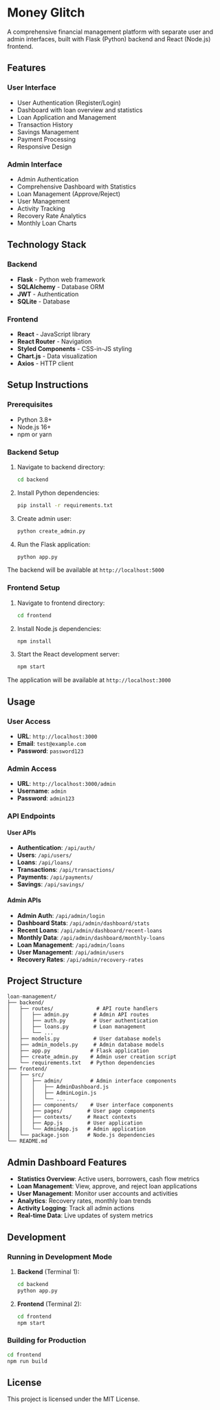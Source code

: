 # Money Glitch

A comprehensive financial management platform with separate user and admin interfaces, built with Flask (Python) backend and React (Node.js) frontend.

## Features

### User Interface
- User Authentication (Register/Login)
- Dashboard with loan overview and statistics
- Loan Application and Management
- Transaction History
- Savings Management
- Payment Processing
- Responsive Design

### Admin Interface
- Admin Authentication
- Comprehensive Dashboard with Statistics
- Loan Management (Approve/Reject)
- User Management
- Activity Tracking
- Recovery Rate Analytics
- Monthly Loan Charts

## Technology Stack

### Backend
- **Flask** - Python web framework
- **SQLAlchemy** - Database ORM
- **JWT** - Authentication
- **SQLite** - Database

### Frontend
- **React** - JavaScript library
- **React Router** - Navigation
- **Styled Components** - CSS-in-JS styling
- **Chart.js** - Data visualization
- **Axios** - HTTP client

## Setup Instructions

### Prerequisites
- Python 3.8+
- Node.js 16+
- npm or yarn

### Backend Setup

1. Navigate to backend directory:
   ```bash
   cd backend
   ```

2. Install Python dependencies:
   ```bash
   pip install -r requirements.txt
   ```

3. Create admin user:
   ```bash
   python create_admin.py
   ```

4. Run the Flask application:
   ```bash
   python app.py
   ```

The backend will be available at `http://localhost:5000`

### Frontend Setup

1. Navigate to frontend directory:
   ```bash
   cd frontend
   ```

2. Install Node.js dependencies:
   ```bash
   npm install
   ```

3. Start the React development server:
   ```bash
   npm start
   ```

The application will be available at `http://localhost:3000`

## Usage

### User Access
- **URL**: `http://localhost:3000`
- **Email**: `test@example.com`
- **Password**: `password123`

### Admin Access
- **URL**: `http://localhost:3000/admin`
- **Username**: `admin`
- **Password**: `admin123`

### API Endpoints

#### User APIs
- **Authentication**: `/api/auth/`
- **Users**: `/api/users/`
- **Loans**: `/api/loans/`
- **Transactions**: `/api/transactions/`
- **Payments**: `/api/payments/`
- **Savings**: `/api/savings/`

#### Admin APIs
- **Admin Auth**: `/api/admin/login`
- **Dashboard Stats**: `/api/admin/dashboard/stats`
- **Recent Loans**: `/api/admin/dashboard/recent-loans`
- **Monthly Data**: `/api/admin/dashboard/monthly-loans`
- **Loan Management**: `/api/admin/loans`
- **User Management**: `/api/admin/users`
- **Recovery Rates**: `/api/admin/recovery-rates`

## Project Structure

```
loan-management/
├── backend/
│   ├── routes/              # API route handlers
│   │   ├── admin.py        # Admin API routes
│   │   ├── auth.py         # User authentication
│   │   ├── loans.py        # Loan management
│   │   └── ...
│   ├── models.py           # User database models
│   ├── admin_models.py     # Admin database models
│   ├── app.py             # Flask application
│   ├── create_admin.py    # Admin user creation script
│   └── requirements.txt   # Python dependencies
├── frontend/
│   ├── src/
│   │   ├── admin/         # Admin interface components
│   │   │   ├── AdminDashboard.js
│   │   │   ├── AdminLogin.js
│   │   │   └── ...
│   │   ├── components/    # User interface components
│   │   ├── pages/        # User page components
│   │   ├── contexts/     # React contexts
│   │   ├── App.js        # User application
│   │   └── AdminApp.js   # Admin application
│   └── package.json      # Node.js dependencies
└── README.md
```

## Admin Dashboard Features

- **Statistics Overview**: Active users, borrowers, cash flow metrics
- **Loan Management**: View, approve, and reject loan applications
- **User Management**: Monitor user accounts and activities
- **Analytics**: Recovery rates, monthly loan trends
- **Activity Logging**: Track all admin actions
- **Real-time Data**: Live updates of system metrics

## Development

### Running in Development Mode

1. **Backend** (Terminal 1):
   ```bash
   cd backend
   python app.py
   ```

2. **Frontend** (Terminal 2):
   ```bash
   cd frontend
   npm start
   ```

### Building for Production

```bash
cd frontend
npm run build
```

## License

This project is licensed under the MIT License.